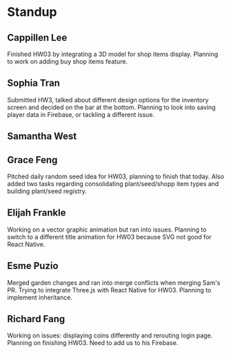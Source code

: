 # Standup
## Cappillen Lee
Finished HW03 by integrating a 3D model for shop items display. Planning to work on adding buy shop items feature.
## Sophia Tran
Submitted HW3, talked about different design options for the inventory screen and decided on the bar at the bottom. Planning to look into saving player data in Firebase, or tackling a different issue.
## Samantha West

## Grace Feng
Pitched daily random seed idea for HW03, planning to finish that today. Also added two tasks regarding consolidating plant/seed/shopp item types and building plant/seed registry.
## Elijah Frankle
Working on a vector graphic animation but ran into issues. Planning to switch to a different title animation for HW03 because SVG not good for React Native.
## Esme Puzio
Merged garden changes and ran into merge conflicts when merging Sam's PR. Trying to integrate Three.js with React Native for HW03. Planning to implement inheritance.
## Richard Fang
Working on issues: displaying coins differently and rerouting login page. Planning on finishing HW03. Need to add us to his Firebase.
